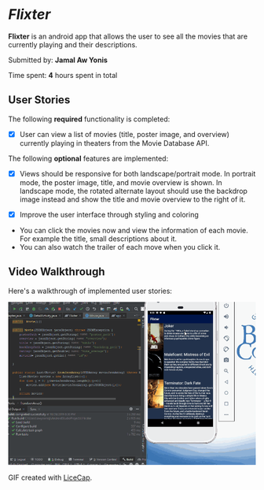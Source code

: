 # *Flixter*

**Flixter** is an android app that allows the user to see all the movies that are currently playing and their descriptions.

Submitted by: **Jamal Aw Yonis**

Time spent: **4** hours spent in total

## User Stories

The following **required** functionality is completed:

* [x] User can view a list of movies (title, poster image, and overview) currently playing in theaters from the Movie Database API.

The following **optional** features are implemented:

* [x] Views should be responsive for both landscape/portrait mode. In portrait mode, the poster image, title, and movie overview is shown. In landscape mode, the rotated alternate layout should use the backdrop image instead and show the title and movie overview to the right of it.

* [x] Improve the user interface through styling and coloring
* You can click the movies now and view the information of each movie. For example the title, small descriptions about it.
* You can also watch the trailer of each move when you click it.

## Video Walkthrough

Here's a walkthrough of implemented user stories:

<!-- <img src='GIF.gif' title='Video Walkthrough' width='' alt='Video Walkthrough' />
<br> -->
<img src='GIF2.gif' title='Video Walkthrough' width='' alt='Video Walkthrough' />

GIF created with [LiceCap](http://www.cockos.com/licecap/).
